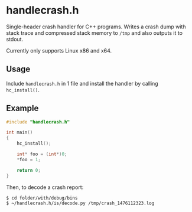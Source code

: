 # handlecrash.h

Single-header crash handler for C++ programs. Writes a crash dump with stack trace and compressed stack memory to `/tmp` and also outputs it to stdout.

Currently only supports Linux x86 and x64.

## Usage

Include `handlecrash.h` in 1 file and install the handler by calling `hc_install()`.

## Example

```C++
#include "handlecrash.h"

int main()
{
	hc_install();

	int* foo = (int*)0;
	*foo = 1;

	return 0;
}
```

Then, to decode a crash report:
```
$ cd folder/with/debug/bins
$ ~/handlecrash.h/is/decode.py /tmp/crash_1476112323.log
```

